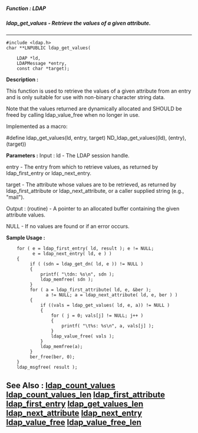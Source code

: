 ##### Function : LDAP
##### ldap_get_values - Retrieve the values of a given attribute.
---
```
#include <ldap.h>
char **LNPUBLIC ldap_get_values(

	LDAP *ld,
	LDAPMessage *entry,
	const char *target);
```
**Description :**

This function is used to retrieve the values of a given attribute from an entry 
and is only suitable for use with non-binary character string data.

Note that the values returned are dynamically allocated and SHOULD be freed by 
calling ldap_value_free when no longer in use.

Implemented as a macro:

#define ldap_get_values(ld, entry, target) ND_ldap_get_values((ld), (entry), 
(target))

**Parameters :**
Input :
ld  -  The LDAP session handle.

entry  -  The entry from which to retrieve values, as returned by ldap_first_entry or ldap_next_entry.

target  -  The attribute whose values are to be retrieved, as returned by ldap_first_attribute or ldap_next_attribute, or a caller supplied string (e.g., "mail").

Output :
(routine)  -  A pointer to an allocated buffer containing the given attribute values.

NULL - If no values are found or if an error occurs.



**Sample Usage :**
```
    for ( e = ldap_first_entry( ld, result ); e != NULL;
          e = ldap_next_entry( ld, e ) )
    {
         if ( (sdn = ldap_get_dn( ld, e )) != NULL )
         {
             printf( "\tdn: %s\n", sdn );
             ldap_memfree( sdn );
         }
         for ( a = ldap_first_attribute( ld, e, &ber );
               a != NULL; a = ldap_next_attribute( ld, e, ber ) )
         {
             if ((vals = ldap_get_values( ld, e, a)) != NULL )
             {
                 for ( j = 0; vals[j] != NULL; j++ )
                 {
                     printf( "\t%s: %s\n", a, vals[j] );
                 }
                 ldap_value_free( vals );
             }
             ldap_memfree(a);
         }
         ber_free(ber, 0);
    }
    ldap_msgfree( result );

```
**See Also :**
[ldap_count_values](/reference/Func/ldap_count_values)
[ldap_count_values_len](/reference/Func/ldap_count_values_len)
[ldap_first_attribute](/reference/Func/ldap_first_attribute)
[ldap_first_entry](/reference/Func/ldap_first_entry)
[ldap_get_values_len](/reference/Func/ldap_get_values_len)
[ldap_next_attribute](/reference/Func/ldap_next_attribute)
[ldap_next_entry](/reference/Func/ldap_next_entry)
[ldap_value_free](/reference/Func/ldap_value_free)
[ldap_value_free_len](/reference/Func/ldap_value_free_len)
---
